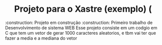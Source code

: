 <h1 align="center"> Projeto para o Xastre (exemplo) ( </h1>		
:construction: Projeto em construção :construction:
Primeiro trabalho de Desenvolvimento de sistema WEB
  Esse projeto consiste em um codgio em C que tem um vetor de gerar 1000 caracteres aleatorios, e tbm vai ter que fazer a media e a mediana do vetor
